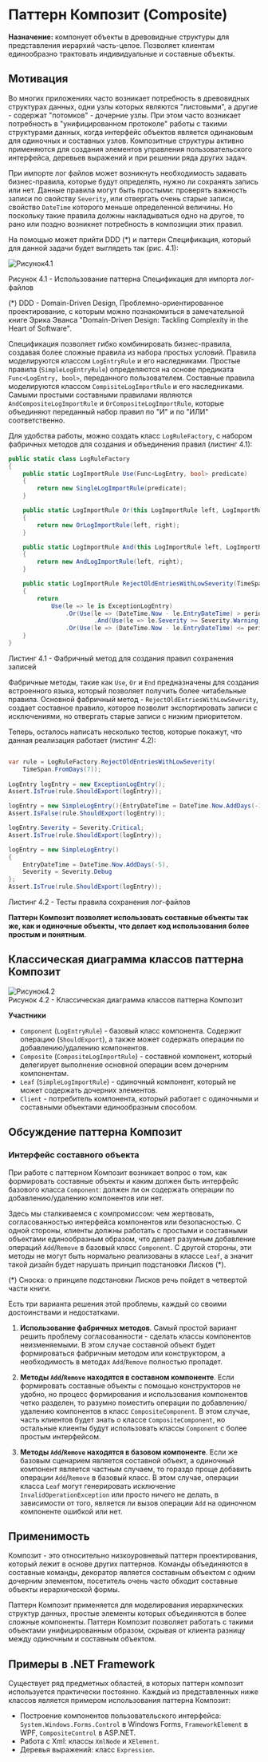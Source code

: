 # Паттерн Композит (Composite)

**Назначение:** компонует объекты в древовидные структуры для представления иерархий часть-целое. Позволяет клиентам единообразно трактовать индивидуальные и составные объекты.

## Мотивация

Во многих приложениях часто возникает потребность в древовидных структурах данных, одни узлы которых являются "листовыми", а другие - содержат "потомков" - дочерние узлы. При этом часто возникает потребность в "унифицированном протоколе" работы с такими структурами данных, когда интерфейс объектов является одинаковым для одиночных и составных узлов. Композитные структуры активно применяются для создания элементов управления пользовательского интерфейса, деревьев выражений и при решении ряда других задач.

При импорте лог файлов может возникнуть необходимость задавать бизнес-правила, которые будут определять, нужно ли сохранять запись или нет. Данные правила могут быть простыми: проверять важность записи по свойству `Severity`, или отвергать очень старые записи, свойство `DateTime` которого меньше определенной величины. Но поскольку такие правила должны накладываться одно на другое, то рано или поздно возникнет потребность в композиции этих правил.

На помощью может прийти DDD (*) и паттерн Спецификация, который для данной задачи будет выглядеть так (рис. 4.1):

![Рисунок4.1](https://github.com/SergeyTeplyakov/DesignPatternsBook/raw/master/Part%203%20-%20Structural%20Patterns/Images/ch04_Image1.png)    

Рисунок 4.1 - Использование паттерна Спецификация для импорта лог-файлов

(*) DDD - Domain-Driven Design, Проблемно-ориентированное проектирование, с которым можно познакомиться в замечательной книге Эрика Эванса "Domain-Driven Design: Tackling Complexity in the Heart of Software".

Спецификация позволяет гибко комбинировать бизнес-правила, создавая более сложные правила из набора простых условий. Правила моделируются классом `LogEntryRule` и его наследниками. Простые правила (`SimpleLogEntryRule`) определяются на основе предиката `Func<LogEntry, bool>`, переданного пользователем. Составные правила моделируются классом `CompisiteLogImportRule` и его наследниками. Самыми простыми составными правилами являются `AndCompositeLogImportRule` и `OrCompositeLogImportRule`, которые объединяют переданный набор правил по "И" и по "ИЛИ" соответственно.

Для удобства работы, можно создать класс `LogRuleFactory`, с набором фабричных методов для создания и объединения правил (листинг 4.1):

```csharp
public static class LogRuleFactory
{
    public static LogImportRule Use(Func<LogEntry, bool> predicate)
    {
        return new SingleLogImportRule(predicate);
    }

    public static LogImportRule Or(this LogImportRule left, LogImportRule right)
    {
        return new OrLogImportRule(left, right);
    }

    public static LogImportRule And(this LogImportRule left, LogImportRule right)
    {
        return new AndLogImportRule(left, right);
    }

    public static LogImportRule RejectOldEntriesWithLowSeverity(TimeSpan period)
    {
        return 
            Use(le => le is ExceptionLogEntry)
                .Or(Use(le => (DateTime.Now - le.EntryDateTime) > period)
                        .And(Use(le => le.Severity >= Severity.Warning)))
                .Or(Use(le => (DateTime.Now - le.EntryDateTime) <= period));
    }
}
```

Листинг 4.1 - Фабричный метод для создания правил сохранения записей

Фабричные методы, такие как `Use`, `Or` и `End` предназначены для создания встроенного языка, который позволяет получить более читабельные правила. Основной фабричный метод - `RejectOldEntriesWithLowSeverity`, создает составное правило, которое позволит экспортировать записи с исключениями, но отвергать старые записи с низким приоритетом.

Теперь, осталось написать несколько тестов, которые покажут, что данная реализация работает (листинг 4.2):

```csharp

var rule = LogRuleFactory.RejectOldEntriesWithLowSeverity(
    TimeSpan.FromDays(7));
            
LogEntry logEntry = new ExceptionLogEntry();
Assert.IsTrue(rule.ShouldExport(logEntry));

logEntry = new SimpleLogEntry(){EntryDateTime = DateTime.Now.AddDays(-10)};
Assert.IsFalse(rule.ShouldExport(logEntry));

logEntry.Severity = Severity.Critical;
Assert.IsTrue(rule.ShouldExport(logEntry));

logEntry = new SimpleLogEntry()
{
    EntryDateTime = DateTime.Now.AddDays(-5), 
    Severity = Severity.Debug
};
Assert.IsTrue(rule.ShouldExport(logEntry));
```

Листинг 4.2 - Тесты правила сохранения лог-файлов

**Паттерн Композит позволяет использовать составные объекты так же, как и одиночные объекты, что делает код использования более простым и понятным**.

## Классическая диаграмма классов паттерна Композит

![Рисунок4.2](https://github.com/SergeyTeplyakov/DesignPatternsBook/raw/master/Part%203%20-%20Structural%20Patterns/Images/ch04_Image2.png)    
Рисунок 4.2 - Классическая диаграмма классов паттерна Композит

**Участники**

* `Component` (`LogEntryRule`) - базовый класс компонента. Содержит операцию (`ShouldExport`), а также может содержать операции по добавлению/удалению компонентов.
* `Composite` (`CompositeLogImportRule`) - составной компонент, который делегирует выполнение основной операции всем дочерним компонентам.
* `Leaf` (`SimpleLogImportRule`) - одиночный компонент, который не может содержать дочерних элементов.
* `Client` - потребитель компонента, который работает с одиночными и составными объектами единообразным способом.

## Обсуждение паттерна Композит

### Интерфейс составного объекта
При работе с паттерном Композит возникает вопрос о том, как формировать составные объекты и каким должен быть интерфейс базового класса `Component`: должен ли он содержать операции по добавлению/удалению компонентов или нет. 

Здесь мы сталкиваемся с компромиссом: чем жертвовать, согласованностью интерфейса компонентов или безопасностью. С одной стороны, клиенты должны работать с простыми и составными объектами единообразным образом, что делает разумным добавление операций `Add`/`Remove` в базовый класс `Component`. С другой стороны, эти методы не могут быть нормально реализованы в классе `Leaf`, а значит такой дизайн будет нарушать принцип подстановки Лисков (*).

(*) Сноска: о принципе подстановки Лисков речь пойдет в четвертой части книги.
 
Есть три варианта решения этой проблемы, каждый со своими достоинствами и недостатками.

1. **Использование фабричных методов**. Самый простой вариант решить проблему согласованности - сделать классы компонентов неизменяемыми. В этом случае составной объект будет формироваться фабричным методом или конструктором, а необходимость в методах `Add`/`Remove` полностью пропадет. 

2. **Методы `Add`/`Remove` находятся в составном компоненте**. Если формировать составные объекты с помощью конструкторов не удобно, но процесс формирования и использования компонентов четко разделен, то разумно поместить операции по добавлению/удалению компонентов в класс `CompositeComponent`. В этом случае, часть клиентов будет знать о классе `CompositeComponent`, но остальные клиенты будут использовать классы `Component` с более простым интерфейсом.

3. **Методы `Add`/`Remove` находятся в базовом компоненте**. Если же базовым сценарием является составной объект, а одиночный компонент является частным случаем, то гораздо проще добавить операции `Add`/`Remove` в базовый класс. В этом случае, операции класса `Leaf` могут генерировать исключение `InvalidOperationException` или просто ничего не делать, в зависимости от того, является ли вызов операции `Add` на одиночном компоненте ошибкой или нет.

## Применимость
Композит - это относительно низкоуровневый паттерн проектирования, который лежит в основе других паттернов. Команды объединяются в составные команды, декоратор является составным объектом с одним дочерним элементом, посетитель очень часто обходит составные объекты иерархической формы.

Паттерн Композит применяется для моделирования иерархических структур данных, простые элементы которых объединяются в более сложные компоненты. Паттерн Композит позволяет работать с такими объектами унифицированным образом, скрывая от клиента разницу между одиночным и составным объектом.

## Примеры в .NET Framework

Существует ряд предметных областей, в которых паттерн композит используется практически постоянно. Каждый из представленных ниже классов является примером использования паттерна Композит:

* Построение компонентов пользовательского интерфейса: `System.Windows.Forms.Control` в Windows Forms, `FrameworkElement` в WPF, `CompositeControl` в ASP.NET.
* Работа с Xml: классы `XmlNode` и `XElement`.
* Деревья выражений: класс `Expression`.